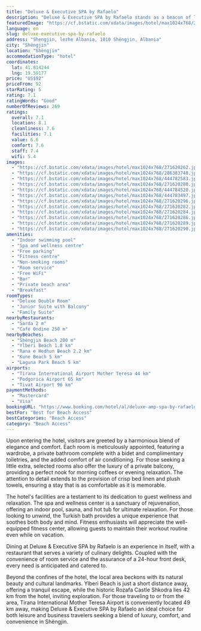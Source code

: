 ```yaml
---
title: "Deluxe & Executive SPA by Rafaelo"
description: "Deluxe & Executive SPA by Rafaelo stands as a beacon of luxury in Shëngjin, merely a stone's throw away from the pristine shores of Shëngjin Beach."
featuredImage: "https://cf.bstatic.com/xdata/images/hotel/max1024x768/271620262.jpg?k=89e0061a818efd68c57791d537d3cb84ffbbaf1499bd524f8ec3e80431a17534&o=&hp=1"
language: en
slug: deluxe-executive-spa-by-rafaelo
address: "Shengjin, lezhe Albania, 1010 Shëngjin, Albania"
city: "Shëngjin"
location: "Shëngjin"
accommodationType: "hotel"
coordinates:
  lat: 41.814244
  lng: 19.59177
price: "US$92"
priceFrom: 92
starRating: 5
rating: 7.1
ratingWords: "Good"
numberOfReviews: 269
ratings:
  overall: 7.1
  location: 8.1
  cleanliness: 7.6
  facilities: 7.1
  value: 6.6
  comfort: 7.6
  staff: 7.4
  wifi: 5.4
images:
  - "https://cf.bstatic.com/xdata/images/hotel/max1024x768/271620262.jpg?k=89e0061a818efd68c57791d537d3cb84ffbbaf1499bd524f8ec3e80431a17534&o=&hp=1"
  - "https://cf.bstatic.com/xdata/images/hotel/max1024x768/286383748.jpg?k=415d07ddb4d3c70832f9d892c4b40c80be169ce7d41c7de101c9f2c385b5473d&o=&hp=1"
  - "https://cf.bstatic.com/xdata/images/hotel/max1024x768/444782583.jpg?k=ce8968f0f254a34f9b67faf7ee92397c19664a96468aa159d9169ba7c8ac57da&o=&hp=1"
  - "https://cf.bstatic.com/xdata/images/hotel/max1024x768/271620280.jpg?k=126d82dd65bcddf4efaad9c2c5dab45a556003380f0162f4513b898e175c05db&o=&hp=1"
  - "https://cf.bstatic.com/xdata/images/hotel/max1024x768/444784520.jpg?k=1ee9fa76e2f9d43f4883c62e5f05819605ff762570eb2397344638594d32d1e1&o=&hp=1"
  - "https://cf.bstatic.com/xdata/images/hotel/max1024x768/444783497.jpg?k=a886f548847149f731dca73975e82692d82e6c5eb249d07af3a6e5024a68bc1b&o=&hp=1"
  - "https://cf.bstatic.com/xdata/images/hotel/max1024x768/271620296.jpg?k=37caf337e3b048c66047dbc826b1ae953b4caae06c209a9ef856153221a599d9&o=&hp=1"
  - "https://cf.bstatic.com/xdata/images/hotel/max1024x768/271620282.jpg?k=54674466c62fa141e5e5fe391423cae4454e43ef65794141e0ce379a5954ee58&o=&hp=1"
  - "https://cf.bstatic.com/xdata/images/hotel/max1024x768/271620284.jpg?k=8d6ee7c409c1b9907bb4956f6f415256648afd1101dd6b833ac94095de69fb8e&o=&hp=1"
  - "https://cf.bstatic.com/xdata/images/hotel/max1024x768/271620286.jpg?k=4a60184e963430921d890791ed75995559e48e440565a7b3591af7b3d210f1c2&o=&hp=1"
  - "https://cf.bstatic.com/xdata/images/hotel/max1024x768/271620289.jpg?k=22049388c652e3280213b86002b303338a939b441aa10dda03548fd7856b6c14&o=&hp=1"
  - "https://cf.bstatic.com/xdata/images/hotel/max1024x768/271620290.jpg?k=07c964a26d6b0a76fec31613dada1a025cd056831098a29c377a45ec4b2d7a07&o=&hp=1"
amenities:
  - "Indoor swimming pool"
  - "Spa and wellness centre"
  - "Free parking"
  - "Fitness centre"
  - "Non-smoking rooms"
  - "Room service"
  - "Free WiFi"
  - "Bar"
  - "Private beach area"
  - "Breakfast"
roomTypes:
  - "Deluxe Double Room"
  - "Junior Suite with Balcony"
  - "Family Suite"
nearbyRestaurants:
  - "Sarda 2 m"
  - "Café Ondine 250 m"
nearbyBeaches:
  - "Shëngjin Beach 200 m"
  - "Ylberi Beach 1.8 km"
  - "Rana e Hedhun Beach 2.2 km"
  - "Kune Beach 5 km"
  - "Laguna Park Beach 5 km"
airports:
  - "Tirana International Airport Mother Teresa 44 km"
  - "Podgorica Airport 65 km"
  - "Tivat Airport 96 km"
paymentMethods:
  - "Mastercard"
  - "Visa"
bookingURL: "https://www.booking.com/hotel/al/deluxe-amp-spa-by-rafaelo.en-gb.html?aid=8035640"
bestFor: "Best for Beach Access"
bestCategories: "Beach Access"
category: "Beach Access"
---
```


Upon entering the hotel, visitors are greeted by a harmonious blend of elegance and comfort. Each room is meticulously appointed, featuring a wardrobe, a private bathroom complete with a bidet and complimentary toiletries, and the added comfort of air conditioning. For those seeking a little extra, selected rooms also offer the luxury of a private balcony, providing a perfect nook for morning coffees or evening relaxation. The attention to detail extends to the provision of crisp bed linen and plush towels, ensuring a stay that is as comfortable as it is memorable.

The hotel's facilities are a testament to its dedication to guest wellness and relaxation. The spa and wellness center is a sanctuary of rejuvenation, offering an indoor pool, sauna, and hot tub for ultimate relaxation. For those looking to unwind, the Turkish bath provides a unique experience that soothes both body and mind. Fitness enthusiasts will appreciate the well-equipped fitness center, allowing guests to maintain their workout routine even while on vacation.

Dining at Deluxe & Executive SPA by Rafaelo is an experience in itself, with a restaurant that serves a variety of culinary delights. Coupled with the convenience of room service and the assurance of a 24-hour front desk, every need is anticipated and catered to.

Beyond the confines of the hotel, the local area beckons with its natural beauty and cultural landmarks. Ylberi Beach is just a short distance away, offering a tranquil escape, while the historic Rozafa Castle Shkodra lies 42 km from the hotel, inviting exploration. For those traveling to or from the area, Tirana International Mother Teresa Airport is conveniently located 49 km away, making Deluxe & Executive SPA by Rafaelo an ideal choice for both leisure and business travelers seeking a blend of luxury, comfort, and convenience in Shëngjin.